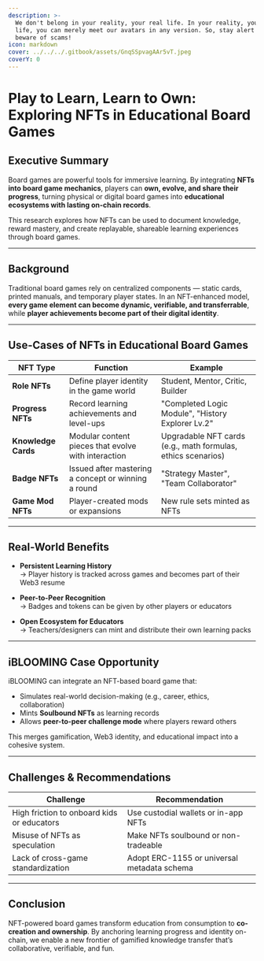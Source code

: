 ```yaml
---
description: >-
  We don't belong in your reality, your real life. In your reality, your real
  life, you can merely meet our avatars in any version. So, stay alert and
  beware of scams!
icon: markdown
cover: ../../../.gitbook/assets/GnqSSpvagAAr5vT.jpeg
coverY: 0
---
```


# Play to Learn, Learn to Own: Exploring NFTs in Educational Board Games

## Executive Summary

Board games are powerful tools for immersive learning. By integrating **NFTs into board game mechanics**, players can **own, evolve, and share their progress**, turning physical or digital board games into **educational ecosystems with lasting on-chain records**.

This research explores how NFTs can be used to document knowledge, reward mastery, and create replayable, shareable learning experiences through board games.

---

## Background

Traditional board games rely on centralized components — static cards, printed manuals, and temporary player states. In an NFT-enhanced model, **every game element can become dynamic, verifiable, and transferrable**, while **player achievements become part of their digital identity**.

---

## Use-Cases of NFTs in Educational Board Games

| NFT Type | Function | Example |
|----------|----------|---------|
| **Role NFTs** | Define player identity in the game world | Student, Mentor, Critic, Builder |
| **Progress NFTs** | Record learning achievements and level-ups | "Completed Logic Module", "History Explorer Lv.2" |
| **Knowledge Cards** | Modular content pieces that evolve with interaction | Upgradable NFT cards (e.g., math formulas, ethics scenarios) |
| **Badge NFTs** | Issued after mastering a concept or winning a round | "Strategy Master", "Team Collaborator" |
| **Game Mod NFTs** | Player-created mods or expansions | New rule sets minted as NFTs |

---

## Real-World Benefits

- **Persistent Learning History**  
  → Player history is tracked across games and becomes part of their Web3 resume

- **Peer-to-Peer Recognition**  
  → Badges and tokens can be given by other players or educators

- **Open Ecosystem for Educators**  
  → Teachers/designers can mint and distribute their own learning packs

---

## iBLOOMING Case Opportunity

iBLOOMING can integrate an NFT-based board game that:
- Simulates real-world decision-making (e.g., career, ethics, collaboration)
- Mints **Soulbound NFTs** as learning records
- Allows **peer-to-peer challenge mode** where players reward others

This merges gamification, Web3 identity, and educational impact into a cohesive system.

---

## Challenges & Recommendations

| Challenge | Recommendation |
|----------|----------------|
| High friction to onboard kids or educators | Use custodial wallets or in-app NFTs |
| Misuse of NFTs as speculation | Make NFTs soulbound or non-tradeable |
| Lack of cross-game standardization | Adopt ERC-1155 or universal metadata schema |

---

## Conclusion

NFT-powered board games transform education from consumption to **co-creation and ownership**. By anchoring learning progress and identity on-chain, we enable a new frontier of gamified knowledge transfer that’s collaborative, verifiable, and fun.

